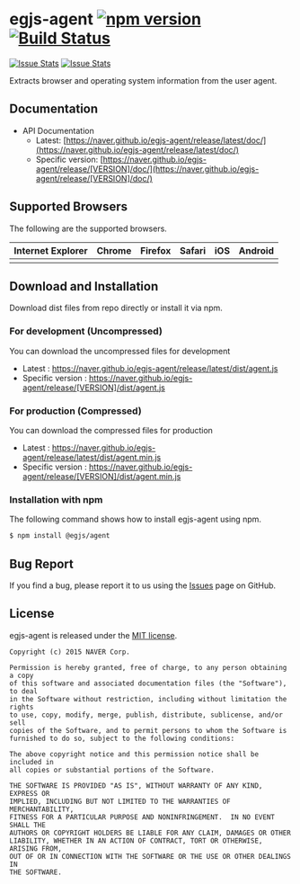 # egjs-agent [![npm version](https://badge.fury.io/js/%40egjs%2Fagent.svg)](https://badge.fury.io/js/%40egjs%2Fagent) [![Build Status](https://travis-ci.org/naver/egjs-agent.svg?branch=master)](https://travis-ci.org/naver/egjs-agent) 

[![Issue Stats](http://issuestats.com/github/naver/egjs-agent/badge/pr?style=flat)](http://issuestats.com/github/naver/egjs-agent)
[![Issue Stats](http://issuestats.com/github/naver/egjs-agent/badge/issue?style=flat)](http://issuestats.com/github/naver/egjs-agent)

Extracts browser and operating system information from the user agent.

## Documentation
* API Documentation
    - Latest: [https://naver.github.io/egjs-agent/release/latest/doc/](https://naver.github.io/egjs-agent/release/latest/doc/)
    - Specific version: [https://naver.github.io/egjs-agent/release/[VERSION]/doc/](https://naver.github.io/egjs-agent/release/[VERSION]/doc/)


## Supported Browsers
The following are the supported browsers.

|Internet Explorer|Chrome|Firefox|Safari|iOS|Android|
|---|---|---|---|---|---|
|||||||






## Download and Installation

Download dist files from repo directly or install it via npm. 

### For development (Uncompressed)

You can download the uncompressed files for development

- Latest : https://naver.github.io/egjs-agent/release/latest/dist/agent.js
- Specific version : https://naver.github.io/egjs-agent/release/[VERSION]/dist/agent.js

### For production (Compressed)

You can download the compressed files for production

- Latest : https://naver.github.io/egjs-agent/release/latest/dist/agent.min.js
- Specific version : https://naver.github.io/egjs-agent/release/[VERSION]/dist/agent.min.js

### Installation with npm

The following command shows how to install egjs-agent using npm.

```bash
$ npm install @egjs/agent
```

## Bug Report

If you find a bug, please report it to us using the [Issues](https://github.com/naver/egjs-agent/issues) page on GitHub.


## License
egjs-agent is released under the [MIT license](http://naver.github.io/egjs/license.txt).


```
Copyright (c) 2015 NAVER Corp.

Permission is hereby granted, free of charge, to any person obtaining a copy
of this software and associated documentation files (the "Software"), to deal
in the Software without restriction, including without limitation the rights
to use, copy, modify, merge, publish, distribute, sublicense, and/or sell
copies of the Software, and to permit persons to whom the Software is
furnished to do so, subject to the following conditions:

The above copyright notice and this permission notice shall be included in
all copies or substantial portions of the Software.

THE SOFTWARE IS PROVIDED "AS IS", WITHOUT WARRANTY OF ANY KIND, EXPRESS OR
IMPLIED, INCLUDING BUT NOT LIMITED TO THE WARRANTIES OF MERCHANTABILITY,
FITNESS FOR A PARTICULAR PURPOSE AND NONINFRINGEMENT.  IN NO EVENT SHALL THE
AUTHORS OR COPYRIGHT HOLDERS BE LIABLE FOR ANY CLAIM, DAMAGES OR OTHER
LIABILITY, WHETHER IN AN ACTION OF CONTRACT, TORT OR OTHERWISE, ARISING FROM,
OUT OF OR IN CONNECTION WITH THE SOFTWARE OR THE USE OR OTHER DEALINGS IN
THE SOFTWARE.
```
